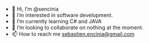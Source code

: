 - 👋 Hi, I’m @sencinia
- 👀 I’m interested in software development.
- 🌱 I’m currently learning C# and JAVA
- 💞️ I’m looking to collaborate on nothing at the moment.
- 📫 How to reach me sebastien.encinia@gmail.com

<!---
sencinia/sencinia is a ✨ special ✨ repository because its `README.md` (this file) appears on your GitHub profile.
You can click the Preview link to take a look at your changes.
--->
